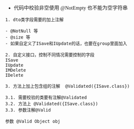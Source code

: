 <font face="Simsun" size=3>

- 代码中校验非空使用 @NotEmpty 也不能为空字符串
~~~
1. dto类字段需要的加上注解

- @NotNull 等
- @size 等
- 如果自定义了ISave和IUpdate的话，也要在group里面加入

2. 自定义接口，控制不同情况需要控制的字段
ISave
IUpdate
IMDelete
IDelete

3. 方法上加上包含组的注解  @Validated({ISave.class})

3.1. 需要校验的类要有注解@Validated
3.2. 方法上 @Validated({ISave.class})
3.3. 参数注解@Valid

参数 @Valid Object obj

~~~


</font>